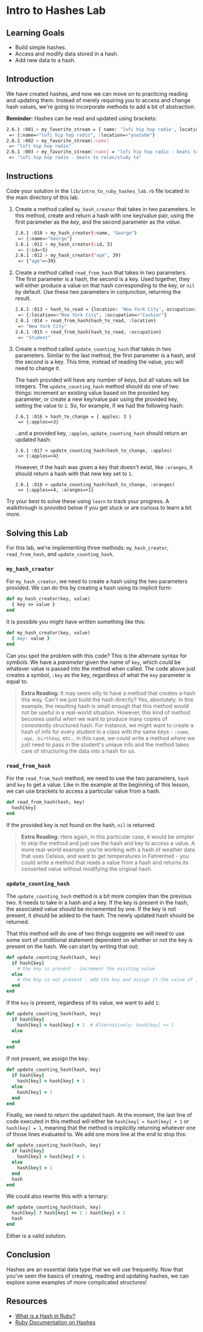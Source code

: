# Intro to Hashes Lab

## Learning Goals

- Build simple hashes.
- Access and modify data stored in a hash.
- Add new data to a hash.

## Introduction

We have created hashes, and now we can move on to practicing reading and updating
them. Instead of merely requiring you to access and change hash values, we're
going to incorporate methods to add a bit of abstraction.

**Reminder:** Hashes can be read and updated using brackets:

```sh
2.6.1 :001 > my_favorite_stream = { name: 'lofi hip hop radio', location: 'youtube' }
 => {:name=>"lofi hip hop radio", :location=>"youtube"}
2.6.1 :002 > my_favorite_stream[:name]
 => "lofi hip hop radio"
2.6.1 :003 > my_favorite_stream[:name] = "lofi hip hop radio - beats to relax/study to"
 => "lofi hip hop radio - beats to relax/study to"
```

## Instructions

Code your solution in the `lib/intro_to_ruby_hashes_lab.rb` file located in the main
directory of this lab.

1. Create a method called `my_hash_creator` that takes in two parameters. In
   this method, create and return a hash with one key/value pair, using the first
   parameter as the _key_, and the second parameter as the _value_.

   ```sh
   2.6.1 :010 > my_hash_creator(:name, "George")
    => {:name=>"George"}
   2.6.1 :011 > my_hash_creator(:id, 5)
    => {:id=>5}
   2.6.1 :012 > my_hash_creator("age", 39)
    => {"age"=>39}
   ```

2. Create a method called `read_from_hash` that takes in two parameters. The first
   parameter is a hash, the second is a key. Used together, they will either
   produce a value on that hash corresponding to the key, or `nil` by default.
   Use these two parameters in conjunction, returning the result.

   ```sh
   2.6.1 :013 > hash_to_read = {location: 'New York City', occupation: 'Student'}
    => {:location=>"New York City", :occupation=>"Cashier"}
   2.6.1 :014 > read_from_hash(hash_to_read, :location)
    => "New York City"
   2.6.1 :015 > read_from_hash(hash_to_read, :occupation)
    => "Student"
   ```

3. Create a method called `update_counting_hash` that takes in two parameters.
   Similar to the last method, the first parameter is a hash, and the second is
   a key. This time, instead of reading the value, you will need to change it.

   The hash provided will have any number of keys, but all values will be
   integers. The `update_counting_hash` method should do one of two things:
   increment an existing value based on the provided key parameter, or create a
   new key/value pair using the provided key, setting the value to `1`. So, for
   example, if we had the following hash:

   ```ssh
   2.6.1 :016 > hash_to_change = { apples: 3 }
    => {:apples=>3}
   ```

   ..and a provided key, `:apples`, `update_counting_hash` should return an updated hash:

   ```ssh
   2.6.1 :017 > update_counting_hash(hash_to_change, :apples)
    => {:apples=>4}
   ```

   However, if the hash was given a key that doesn't exist, like `:oranges`, it
   should return a hash with that new key set to `1`.

   ```ssh
   2.6.1 :018 > update_counting_hash(hash_to_change, :oranges)
    => {:apples=>4, :oranges=>1}
   ```

Try your best to solve these using `learn` to track your progress. A walkthrough
is provided below if you get stuck or are curious to learn a bit more.

## Solving this Lab

For this lab, we're implementing three methods: `my_hash_creator`,
`read_from_hash`, and `update_counting_hash`.

### `my_hash_creator`

For `my_hash_creator`, we need to create a hash using the two parameters
provided. We can do this by creating a hash using its implicit form:

```rb
def my_hash_creator(key, value)
  { key => value }
end
```

It is possible you might have written something like this:

```rb
def my_hash_creator(key, value)
  { key: value }
end
```

Can you spot the problem with this code? This is the alternate syntax for
_symbols_. We have a _parameter_ given the name of `key`, which could be
whatever value is passed into the method when called. The code above just
creates a symbol, `:key` as the key, regardless of what the `key` parameter is
equal to.

> **Extra Reading:** It may seem silly to have a method that creates a hash this
> way. Can't we just build the hash directly? Yes, absolutely. In this example,
> the resulting hash is small enough that this method would not be useful in a
> real-world situation. However, this kind of method becomes useful when we want
> to produce many copies of consistently structured hash. For instance, we
> might want to create a hash of info for every student in a class with the same
> keys - `:name`, `:age`, `:birthday`, etc... in this case, we could write a
> method where we just need to pass in the student's unique info and the method
> takes care of structuring the data into a hash for us.

### `read_from_hash`

For the `read_from_hash` method, we need to use the two parameters, `hash` and
`key` to get a value. Like in the example at the beginning of this lesson, we
can use brackets to access a particular value from a hash.

```rb
def read_from_hash(hash, key)
  hash[key]
end
```

If the provided key is not found on the hash, `nil` is returned.

> **Extra Reading:** Here again, in this particular case, it would be simpler to
> skip the method and just use the hash and key to access a value. A more
> real-world example: you're working with a hash of weather data that uses
> Celsius, and want to get temperatures in Fahrenheit - you could write a method
> that reads a value from a hash and returns its converted value without
> modifying the original hash.

### `update_counting_hash`

The `update_counting_hash` method is a bit more complex than the previous two.
It needs to take in a hash and a key. If the key is present in the hash, the
associated value should be incremented by one. If the key is not present, it
should be added to the hash. The newly updated hash should be returned.

That this method will do one of two things suggests we will need to use some
sort of conditional statement dependent on whether or not the key is present on
the hash. We can start by writing that out:

```rb
def update_counting_hash(hash, key)
  if hash[key]
    # the key is present - increment the existing value
  else
    # the key is not present - add the key and assign it the value of 1
  end
end
```

If the `key` is present, regardless of its value, we want to add `1`:

```rb
def update_counting_hash(hash, key)
  if hash[key]
    hash[key] = hash[key] + 1  # Alternatively: hash[key] += 1
  else

  end
end
```

If not present, we assign the key:

```rb
def update_counting_hash(hash, key)
  if hash[key]
    hash[key] = hash[key] + 1
  else
    hash[key] = 1
  end
end
```

Finally, we need to return the updated hash. At the moment, the last line of
code executed in this method will either be `hash[key] = hash[key] + 1` or
`hash[key] = 1`, meaning that the method is implicitly returning whatever one of
those lines evaluated to. We add one more line at the end to stop this:

```rb
def update_counting_hash(hash, key)
  if hash[key]
    hash[key] = hash[key] + 1
  else
    hash[key] = 1
  end
  hash
end
```

We could also rewrite this with a ternary:

```rb
def update_counting_hash(hash, key)
  hash[key] ? hash[key] += 1 : hash[key] = 1
  hash
end
```

Either is a valid solution.

## Conclusion

Hashes are an essential data type that we will use frequently. Now that you've
seen the basics of creating, reading and updating hashes, we can explore
some examples of more complicated structures!

## Resources

- [What is a Hash in Ruby?](http://ruby.about.com/od/rubyfeatures/a/hashes.htm)
- [Ruby Documentation on Hashes](https://ruby-doc.org/core-2.5.1/Hash.html)

[rand]: https://ruby-doc.org/core-2.5.0/Random.html
